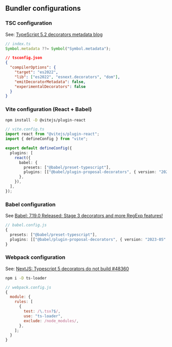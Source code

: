 ## Bundler configurations

### TSC configuration

See: [TypeScript 5.2 decorators metadata blog](https://www.typescriptlang.org/docs/handbook/release-notes/typescript-5-2.html#decorator-metadata)

```ts
// index.ts
Symbol.metadata ??= Symbol("Symbol.metadata");
```

```json
// tsconfig.json
{
  "compilerOptions": {
    "target": "es2022",
    "lib": ["es2022", "esnext.decorators", "dom"],
    "emitDecoratorMetadata": false,
    "experimentalDecorators": false
  }
}
```

### Vite configuration (React + Babel)

```sh
npm install -D @vitejs/plugin-react
```

```ts
// vite.config.ts
import react from "@vitejs/plugin-react";
import { defineConfig } from "vite";

export default defineConfig({
  plugins: [
    react({
      babel: {
        presets: ["@babel/preset-typescript"],
        plugins: [["@babel/plugin-proposal-decorators", { version: "2023-05" }]],
      },
    }),
  ],
});
```

### Babel configuration

See [Babel: 7.19.0 Released: Stage 3 decorators and more RegExp features!](https://babeljs.io/blog/2022/09/05/7.19.0)

```ts
// babel.config.js
{
  presets: ["@babel/preset-typescript"],
  plugins: [["@babel/plugin-proposal-decorators", { version: "2023-05" }]],
}
```

### Webpack configuration

See: [NextJS: Typescript 5 decorators do not build #48360](https://github.com/vercel/next.js/issues/48360#issuecomment-1583135113)

```sh
npm i -D ts-loader
```

```js
// webpack.config.js
{
  module: {
    rules: [
      {
        test: /\.tsx?$/,
        use: "ts-loader",
        exclude: /node_modules/,
      },
    ];
  }
}
```
